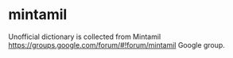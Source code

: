 # mintamil
Unofficial dictionary is collected from Mintamil https://groups.google.com/forum/#!forum/mintamil Google group. 
